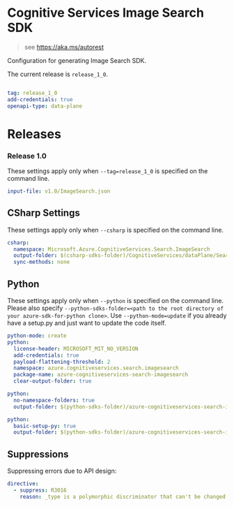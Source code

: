 # Cognitive Services Image Search SDK

> see https://aka.ms/autorest

Configuration for generating Image Search SDK.

The current release is `release_1_0`.

``` yaml

tag: release_1_0
add-credentials: true
openapi-type: data-plane
```
# Releases

### Release 1.0
These settings apply only when `--tag=release_1_0` is specified on the command line.

``` yaml $(tag) == 'release_1_0'
input-file: v1.0/ImageSearch.json
```

## CSharp Settings
These settings apply only when `--csharp` is specified on the command line.
``` yaml $(csharp) 
csharp: 
  namespace: Microsoft.Azure.CognitiveServices.Search.ImageSearch
  output-folder: $(csharp-sdks-folder)/CognitiveServices/dataPlane/Search/BingImageSearch/BingImageSearch/Generated/ImageSearch
  sync-methods: none
```

## Python

These settings apply only when `--python` is specified on the command line.
Please also specify `--python-sdks-folder=<path to the root directory of your azure-sdk-for-python clone>`.
Use `--python-mode=update` if you already have a setup.py and just want to update the code itself.

``` yaml $(python)
python-mode: create
python:
  license-header: MICROSOFT_MIT_NO_VERSION
  add-credentials: true
  payload-flattening-threshold: 2
  namespace: azure.cognitiveservices.search.imagesearch
  package-name: azure-cognitiveservices-search-imagesearch
  clear-output-folder: true
```
``` yaml $(python) && $(python-mode) == 'update'
python:
  no-namespace-folders: true
  output-folder: $(python-sdks-folder)/azure-cognitiveservices-search-imagesearch/azure/cognitiveservices/search/imagesearch
```
``` yaml $(python) && $(python-mode) == 'create'
python:
  basic-setup-py: true
  output-folder: $(python-sdks-folder)/azure-cognitiveservices-search-imagesearch
```


## Suppressions
Suppressing errors due to API design:
``` yaml
directive:
  - suppress: R3016
    reason: _type is a polymorphic discriminator that can't be changed.
